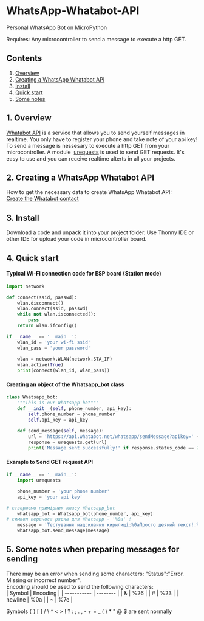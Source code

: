 # WhatsApp-Whatabot-API
Personal WhatsApp Bot on MicroPython

Requires: Any microcontroller to send a message to execute a http GET.

## Contents

1. [Overview](./README.md#1-overview)
2. [Creating a WhatsApp Whatabot API](./README.md#2-Creating-a-WhatsApp-Whatabot-API)
3. [Install](./README.md#3-install)
4. [Quick start](./README.md#4-Quick-start)
5. [Some notes](./README.md#5-Some-notes-when-preparing-messages-for-sending)

## 1. Overview

[Whatabot API](https://whatabot.net/#about_section) is a service that allows you to send yourself messages in realtime. You only have to register your phone and take note of your api key! To send a message is nessesary to execute a http GET from your microcontroller. A module  [urequests](https://makeblock-micropython-api.readthedocs.io/en/latest/public_library/Third-party-libraries/urequests.html) is used to send GET requests. It's easy to use and you can receive realtime alterts in all your projects.

## 2. Creating a WhatsApp Whatabot API
How to get the necessary data to create WhatsApp Whatabot API:  
[Create the Whatabot contact](https://whatabot.net/#howtouse)

## 3. Install
Download a code and unpack it into your project folder. Use Thonny IDE or other IDE for upload your code in microcontroller board.

## 4. Quick start
#### Typical Wi-Fi connection code for ESP board (Station mode)

```python
import network

def connect(ssid, passwd):
    wlan.disconnect()
    wlan.connect(ssid, passwd)
    while not wlan.isconnected():
        pass
    return wlan.ifconfig()

if __name__ == '__main__':
    wlan_id = 'your wi-fi ssid'
    wlan_pass = 'your password'
    
    wlan = network.WLAN(network.STA_IF)
    wlan.active(True)
    print(connect(wlan_id, wlan_pass))
```
#### Creating an object of the Whatsapp_bot class

```python
class Whatsapp_bot:
    """This is our Whatsapp bot"""
    def __init__(self, phone_number, api_key):
        self.phone_number = phone_number
        self.api_key = api_key
        
    def send_message(self, message):
        url = 'https://api.whatabot.net/whatsapp/sendMessage?apikey=' + self.api_key + '&text=' + message + '&phone=' + self.phone_number
        response = urequests.get(url)
        print('Message sent successfully!' if response.status_code == 200 else 'Error sending message!'+'\n'+response.text)
```
#### Example to Send GET request API

```python
if __name__ == '__main__':
    import urequests

    phone_number = 'your phone number'
    api_key = 'your api key'

# створюємо примірник класу Whatsapp_bot
    whatsapp_bot = Whatsapp_bot(phone_number, api_key)
# символ переноса рядка для Whatsapp - '%0a' !
    message = 'Тестування надсилання кирилиці:%0aПросто деякий текст!.%0a Ще деякий текст!'
    whatsapp_bot.send_message(message)
```
## 5. Some notes when preparing messages for sending

There may be an error when sending some characters: "Status":"Error. Missing or incorrect number".  
Encoding should be used to send the following characters:  
|    Symbol   | Encoding |
| ----------- | -------- |
|     &       |    %26   |
|     #       |    %23   |
|  newline    |    %0a   |
|     ~       |    %7e   |
  
Symbols { } [ ] / \ ^ < > ! ? : ; . , - + = _ ( ) * " @ $ are sent normally 

